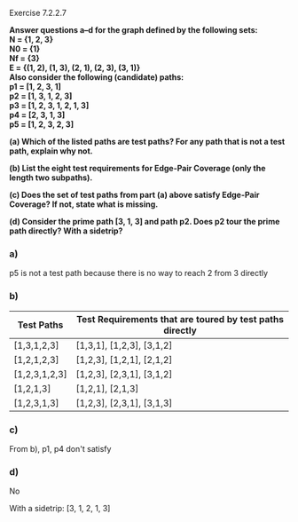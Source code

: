 Exercise 7.2.2.7

**Answer questions a–d for the graph defined by the following sets:** <br>
**N = {1, 2, 3}** <br>
**N0 = {1}** <br>
**Nf = {3}** <br>
**E = {(1, 2), (1, 3), (2, 1), (2, 3), (3, 1)}** <br>
**Also consider the following (candidate) paths:** <br>
**p1 = [1, 2, 3, 1]** <br>
**p2 = [1, 3, 1, 2, 3]** <br>
**p3 = [1, 2, 3, 1, 2, 1, 3]** <br>
**p4 = [2, 3, 1, 3]** <br>
**p5 = [1, 2, 3, 2, 3]** <br>

**(a) Which of the listed paths are test paths? For any path that is not a test path, explain why not.** <br>

**(b) List the eight test requirements for Edge-Pair Coverage (only the length two subpaths).** <br>

**(c) Does the set of test paths from part (a) above satisfy Edge-Pair Coverage? If not, state what is missing.** <br>

**(d) Consider the prime path [3, 1, 3] and path p2. Does p2 tour the prime path directly? With a sidetrip?** <br>


### a)

p5 is not a test path because there is no way to reach 2 from 3 directly

### b)

|Test Paths|	Test Requirements that are toured by test paths directly|
|---|---|
|[1,3,1,2,3]|	[1,3,1], [1,2,3], [3,1,2]|
|[1,2,1,2,3]|	[1,2,3], [1,2,1], [2,1,2]|
|[1,2,3,1,2,3]|	[1,2,3], [2,3,1], [3,1,2]|
|[1,2,1,3]|	[1,2,1], [2,1,3]|
|[1,2,3,1,3]|	[1,2,3], [2,3,1], [3,1,3]|

### c)

From b), p1, p4 don't satisfy

### d)

No

With a sidetrip: [3, 1, 2, 1, 3]
